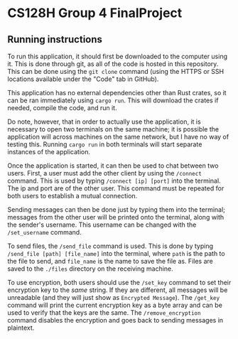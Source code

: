 # CS128H Group 4 FinalProject
## Running instructions

To run this application, it should first be downloaded to the computer using it. This is done through git, as all of the code is hosted in this repository. This can be done using the `git clone` command (using the HTTPS or SSH locations available under the "Code" tab in GitHub).

This application has no external dependencies other than Rust crates, so it can be ran immediately using `cargo run`. This will download the crates if needed, compile the code, and run it.

Do note, however, that in order to actually use the application, it is necessary to open two terminals on the same machine; it is possible the application will across machines on the same network, but I have no way of testing this. Running `cargo run` in both terminals will start separate instances of the application.

Once the application is started, it can then be used to chat between two users. First, a user must add the other client by using the `/connect` command. This is used by typing `/connect [ip] [port]` into the terminal. The ip and port are of the other user. This command must be repeated for both users to establish a mutual connection.

Sending messages can then be done just by typing them into the terminal; messages from the other user will be printed onto the terminal, along with the sender's username. This username can be changed with the `/set_username` command.

To send files, the `/send_file` command is used. This is done by typing `/send_file [path] [file_name]` into the terminal, where `path` is the path to the file to send, and `file_name` is the name to save the file as. Files are saved to the `./files` directory on the receiving machine.

To use encryption, both users should use the `/set_key` command to set their encryption key to the *same* string. If they are different, all messages will be unreadable (and they will just show as `Encrypted Message`). The `/get_key` command will print the current encryption key as a byte array and can be used to verify that the keys are the same. The `/remove_encryption` command disables the encryption and goes back to sending messages in plaintext.